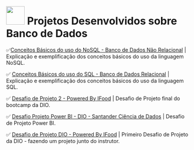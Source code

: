 # <img src="https://www.google.com/search?q=banco+de+dadoss+logo&tbm=isch&ved=2ahUKEwiU2NTcpuSCAxVwnpUCHZ_9BbQQ2-cCegQIABAA&oq=banco+de+dadoss+logo&gs_lcp=CgNpbWcQAzoNCAAQgAQQigUQsQMQQzoFCAAQgAQ6CggAEIAEEIoFEEM6CAgAEIAEELEDOgsIABCABBCxAxCDAToJCAAQgAQQGBAKUN4IWJkbYK8eaABwAHgAgAG0AYgB7RKSAQQwLjIxmAEAoAEBqgELZ3dzLXdpei1pbWfAAQE&sclient=img&ei=4ZtkZdTjPPC81sQPn_uXoAs&bih=651&biw=1349&rlz=1C1CHBF_pt-PTBR1071BR1071&hl=pt-BR#imgrc=Uf7foveJszPL5M&imgdii=d0R_qv9SikZ8-M" height="50"> Projetos Desenvolvidos sobre Banco de Dados

✅[Conceitos Básicos do uso do NoSQL - Banco de Dados Não Relacional](https://github.com/Carlos-CGS/ProjetosBancoDados/tree/main/Conceitos%20Basicos%20NoSql%20-%20Bootcamp%20DIO) | Explicação e exemplificação dos conceitos básicos do uso da linguagem NoSQL.

✅ [Conceitos Básicos do uso do SQL - Banco de Dados Relacional](https://github.com/Carlos-CGS/ProjetosBancoDados/tree/main/Conceitos%20Basicos%20SQL%20Curso%20DIO) | Explicação e exemplificação dos conceitos básicos do uso da linguagem SQL.

✅ [Desafio de Projeto 2 - Powered By IFood](https://github.com/Carlos-CGS/ProjetosSQL/tree/main/Desafio%20Projeto%202%20-%20Powered%20By%20Ifood) | Desafio de Projeto final do bootcamp da DIO.

✅ [Desafio Projeto Power BI - DIO - Santander Ciência de Dados](https://github.com/Carlos-CGS/ProjetosBancoDados/tree/main/Desafio%20Projeto%20PowerBI%20-%20DIO) | Desafio de Projeto Power BI.

✅ [Desafio de Projeto DIO - Powered By IFood](https://github.com/Carlos-CGS/ProjetosSQL/tree/main/Desafio%20projeto%20-%20Construindo%20-%20BootCamp%20Powered%20by%20IFood%20-%20DIO) | Primeiro Desafio de Projeto da DIO - fazendo um projeto junto do instrutor. 


